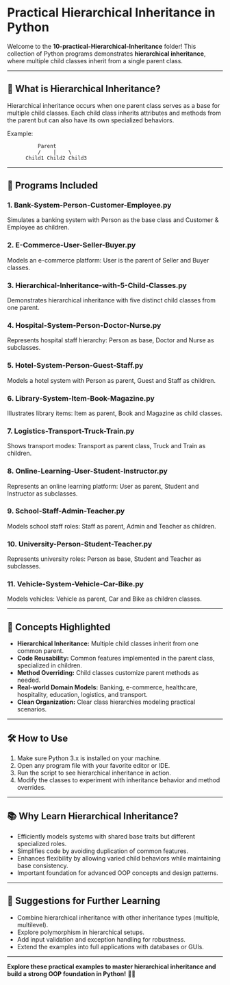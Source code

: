 

# Practical Hierarchical Inheritance in Python

Welcome to the **10-practical-Hierarchical-Inheritance** folder!
This collection of Python programs demonstrates **hierarchical inheritance**, where multiple child classes inherit from a single parent class.

---

## 📌 What is Hierarchical Inheritance?

Hierarchical inheritance occurs when one parent class serves as a base for multiple child classes.
Each child class inherits attributes and methods from the parent but can also have its own specialized behaviors.

Example:

```
          Parent
          /    |    \
      Child1 Child2 Child3
```

---

## 📂 Programs Included

### 1. **Bank-System-Person-Customer-Employee.py**

Simulates a banking system with Person as the base class and Customer & Employee as children.

### 2. **E-Commerce-User-Seller-Buyer.py**

Models an e-commerce platform: User is the parent of Seller and Buyer classes.

### 3. **Hierarchical-Inheritance-with-5-Child-Classes.py**

Demonstrates hierarchical inheritance with five distinct child classes from one parent.

### 4. **Hospital-System-Person-Doctor-Nurse.py**

Represents hospital staff hierarchy: Person as base, Doctor and Nurse as subclasses.

### 5. **Hotel-System-Person-Guest-Staff.py**

Models a hotel system with Person as parent, Guest and Staff as children.

### 6. **Library-System-Item-Book-Magazine.py**

Illustrates library items: Item as parent, Book and Magazine as child classes.

### 7. **Logistics-Transport-Truck-Train.py**

Shows transport modes: Transport as parent class, Truck and Train as children.

### 8. **Online-Learning-User-Student-Instructor.py**

Represents an online learning platform: User as parent, Student and Instructor as subclasses.

### 9. **School-Staff-Admin-Teacher.py**

Models school staff roles: Staff as parent, Admin and Teacher as children.

### 10. **University-Person-Student-Teacher.py**

Represents university roles: Person as base, Student and Teacher as subclasses.

### 11. **Vehicle-System-Vehicle-Car-Bike.py**

Models vehicles: Vehicle as parent, Car and Bike as children classes.

---

## 🚀 Concepts Highlighted

* **Hierarchical Inheritance:** Multiple child classes inherit from one common parent.
* **Code Reusability:** Common features implemented in the parent class, specialized in children.
* **Method Overriding:** Child classes customize parent methods as needed.
* **Real-world Domain Models:** Banking, e-commerce, healthcare, hospitality, education, logistics, and transport.
* **Clean Organization:** Clear class hierarchies modeling practical scenarios.

---

## 🛠 How to Use

1. Make sure Python 3.x is installed on your machine.
2. Open any program file with your favorite editor or IDE.
3. Run the script to see hierarchical inheritance in action.
4. Modify the classes to experiment with inheritance behavior and method overrides.

---

## 📚 Why Learn Hierarchical Inheritance?

* Efficiently models systems with shared base traits but different specialized roles.
* Simplifies code by avoiding duplication of common features.
* Enhances flexibility by allowing varied child behaviors while maintaining base consistency.
* Important foundation for advanced OOP concepts and design patterns.

---

## 🙌 Suggestions for Further Learning

* Combine hierarchical inheritance with other inheritance types (multiple, multilevel).
* Explore polymorphism in hierarchical setups.
* Add input validation and exception handling for robustness.
* Extend the examples into full applications with databases or GUIs.

---

**Explore these practical examples to master hierarchical inheritance and build a strong OOP foundation in Python!** 🐍✨

